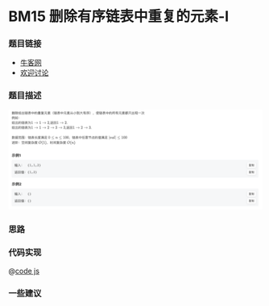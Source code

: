 

# BM15 删除有序链表中重复的元素-I




### 题目链接

- [牛客网](https://www.nowcoder.com/share/jump/8484115461694841529345)
- [欢迎讨论]()

### 题目描述

![反转链表.png](../images/deleteDuplicates-1.png)



### 思路

### 代码实现

@[code js](@code/algorithm/interview-101/deleteDuplicates-1.js)


### 一些建议